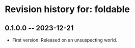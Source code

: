 # Revision history for: foldable

## 0.1.0.0 -- 2023-12-21

* First version. Released on an unsuspecting world.

